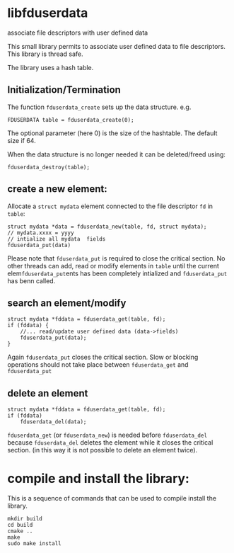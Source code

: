# libfduserdata

associate file descriptors with user defined data

This small library permits to associate user defined data to file descriptors. This library is thread safe.

The library uses a hash table.

## Initialization/Termination

The function `fduserdata_create` sets up the data structure.
e.g.

    FDUSERDATA table = fduserdata_create(0);

The optional parameter (here 0) is the size of the hashtable. The default size if 64.

When the data structure is no longer needed it can be deleted/freed using:

    fduserdata_destroy(table);

## create a new element:
Allocate a `struct mydata` element connected to the file descriptor `fd` in `table`:

    struct mydata *data = fduserdata_new(table, fd, struct mydata);
    // mydata.xxxx = yyyy
    // intialize all mydata  fields
    fduserdata_put(data)

Please note that `fduserdata_put` is required to close the critical section. No other threads can add, read or modify elements in `table` until the current elem`fduserdata_put`ents has been completely intialized and `fduserdata_put` has benn called.

## search an element/modify

    struct mydata *fddata = fduserdata_get(table, fd);
    if (fddata) {
        //... read/update user defined data (data->fields)
        fduserdata_put(data);
    }

Again `fduserdata_put` closes the critical section. Slow or blocking operations should not take place between `fduserdata_get` and `fduserdata_put`

## delete an element
    struct mydata *fddata = fduserdata_get(table, fd);
    if (fddata)
        fduserdata_del(data);

`fduserdata_get` (or `fduserdata_new`) is needed before `fduserdata_del` because `fduserdata_del` deletes the element while it closes the critical section.
(in this way it is not possible to delete an element twice).

# compile and install the library:

This is a sequence of commands that can be used to compile install the library.

    mkdir build
    cd build
    cmake ..
    make
    sudo make install
    